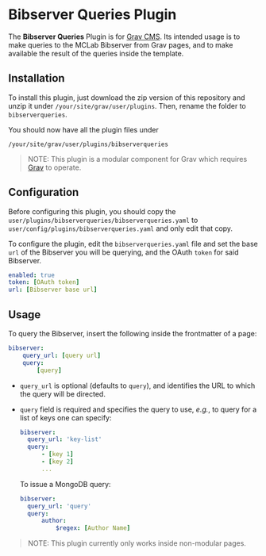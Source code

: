 # Bibserver Queries Plugin

The **Bibserver Queries** Plugin is for [Grav CMS](http://github.com/getgrav/grav). Its intended usage is to make queries to the MCLab Bibserver from Grav pages, and to make available the result of the queries inside the template.

## Installation

<!--
Installing the Bibserver Queries plugin can be done in one of two ways. The GPM (Grav Package Manager) installation method enables you to quickly and easily install the plugin with a simple terminal command, while the manual method enables you to do so via a zip file.

### GPM Installation (Preferred)

The simplest way to install this plugin is via the [Grav Package Manager (GPM)](http://learn.getgrav.org/advanced/grav-gpm) through your system's terminal (also called the command line).  From the root of your Grav install type:

    bin/gpm install bibserverqueries

This will install the Bibserver Queries plugin into your `/user/plugins` directory within Grav. Its files can be found under `/your/site/grav/user/plugins/bibserverqueries`.

### Manual Installation
-->

To install this plugin, just download the zip version of this repository and unzip it under `/your/site/grav/user/plugins`. Then, rename the folder to `bibserverqueries`.

You should now have all the plugin files under

    /your/site/grav/user/plugins/bibserverqueries
	
> NOTE: This plugin is a modular component for Grav which requires [Grav](http://github.com/getgrav/grav) to operate.

## Configuration

Before configuring this plugin, you should copy the `user/plugins/bibserverqueries/bibserverqueries.yaml` to `user/config/plugins/bibserverqueries.yaml` and only edit that copy.

To configure the plugin, edit the `bibserverqueries.yaml` file and set the base `url` of the Bibserver you will be querying, and the OAuth `token` for said Bibserver.

```yaml
enabled: true
token: [OAuth token]
url: [Bibserver base url]
```

## Usage

To query the Bibserver, insert the following inside the frontmatter of a page:

```yaml
bibserver:
    query_url: [query url]
    query:
        [query]
```

- `query_url` is optional (defaults to `query`), and identifies the URL to which the query will be directed.
- `query` field is required and specifies the query to use, _e.g._, to query for a list of keys one can specify:

  ```yaml
  bibserver:
    query_url: 'key-list'
    query:
        - [key 1]
        - [key 2]
        ...
  ```

  To issue a MongoDB query:

  ```yaml
  bibserver:
    query_url: 'query'
    query:
        author:
            $regex: [Author Name]
  ```

> NOTE: This plugin currently only works inside non-modular pages.

